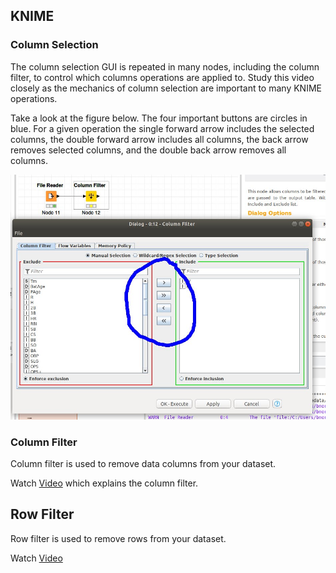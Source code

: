 ## KNIME

### Column Selection

The column selection GUI is repeated in many nodes, including the column filter, to control which columns operations are applied to.  Study this video closely as the mechanics of column selection are important to many KNIME operations. 

Take a look at the figure below.  The four important buttons are circles in blue.  For a given operation the single forward arrow includes the selected columns, the double forward arrow includes all columns, the back arrow removes selected columns, and the double back arrow removes all columns. 

<img src="KNIME_col_sel.jpg" width="700">  

### Column Filter

Column filter is used to remove data columns from your dataset. 

Watch [Video](https://www.knime.com/knime-introductory-course/chapter3/section1/column-filter) which explains the column filter.  

## Row Filter

Row filter is used to remove rows from your dataset.  

Watch [Video](https://www.knime.com/knime-introductory-course/chapter3/section1/basic-row-filter)